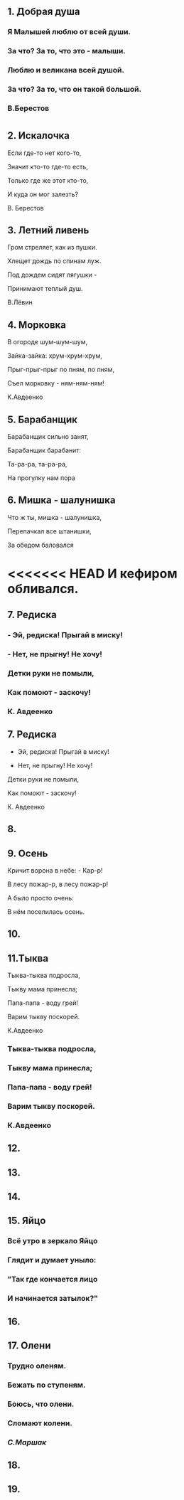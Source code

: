 ## 1. Добрая душа

### Я Малышей люблю от всей души.
### За что? За то, что это - малыши.
### Люблю и великана всей душой.
### За что? За то, что он такой большой.
### B.Берестов
#

## 2. Искалочка
Если где-то нет кого-то,

Значит кто-то где-то есть,

Только где же этот кто-то,

И куда он мог залезть?

В. Берестов


## 3. Летний ливень
Гром стреляет, как из пушки.

Хлещет дождь по спинам луж.

Под дождем сидят лягушки -

Принимают теплый душ.

В.Лёвин


## 4. Морковка
В огороде шум-шум-шум,

Зайка-зайка: хрум-хрум-хрум,

Прыг-прыг-прыг по пням, по пням,

Съел морковку - ням-ням-ням!

К.Авдеенко

## 5. Барабанщик
Барабанщик сильно занят,

Барабанщик барабанит:

Та-ра-ра, та-ра-ра,

На прогулку нам пора

## 6. Мишка - шалунишка
Что ж ты, мишка - шалунишка,

Перепачкал все штанишки,

За обедом баловался

<<<<<<< HEAD
И кефиром обливался.
=======
## 7. Редиска
### - Эй, редиска! Прыгай в миску!
### - Нет, не прыгну! Не хочу!
### Детки руки не помыли,
### Как помоют - заскочу!
### К. Авдеенко


## 7. Редиска
- Эй, редиска! Прыгай в миску!

- Нет, не прыгну! Не хочу!

Детки руки не помыли,

Как помоют - заскочу!

К. Авдеенко

## 8.


## 9.   Осень
Кричит ворона в небе: - Кар-р!  

В лесу пожар-р, в лесу пожар-р!  

А было просто очень:  

В нём поселилась осень.  

## 10.


## 11.Тыква

Тыква-тыква подросла,

Тыкву мама принесла;

Папа-папа - воду грей!

Варим тыкву поскорей.

К.Авдеенко


### Тыква-тыква подросла,
### Тыкву мама принесла;
### Папа-папа - воду грей!
### Варим тыкву поскорей.
### К.Авдеенко

## 12.


## 13.


## 14.


## 15. Яйцо
### Всё утро в зеркало Яйцо
### Глядит и думает уныло:
### "Так где кончается лицо 
### И начинается затылок?"


## 16.


## 17. Олени
### Трудно оленям.
### Бежать по ступеням.
### Боюсь, что олени.
### Сломают колени.
###  _С.Маршак_

## 18.


## 19.

